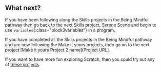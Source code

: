 ## What next?

If you have been following along the Skills projects in the Being Mindful pathway then go back to the next Skills project, [Serene Scene](https://learning-admin.raspberrypi.org/en/projects/serene-scene) and begin to use `variables`{:class="block3variables"} in a program.

If you have completed all the Skills projects in the Being Mindful pathway and are now following the Make it yours projects, then go on to the next project [Make it yours Project 2 name](Project URL). 

If you want to have more fun exploring Scratch, then you could try out any of [these projects](https://projects.raspberrypi.org/en/projects?software%5B%5D=scratch).
